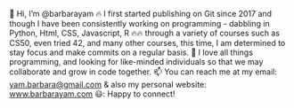 👋 Hi, I’m @barbarayam
🔥 I first started publishing on Git since 2017 and though I have been consistently working on programming - dabbling in Python, Html, CSS, Javascript, R 
🔥🔥 through a variety of courses such as CS50, even tried 42, and many other courses, this time, I am determined to stay focus and make commits on a regular basis.
💞️ I love all things programming, and looking for like-minded individuals so that we may collaborate and grow in code together.
📫 You can reach me at my email: yam.barbara@gmail.com & also my personal website: www.barbarayam.com
😃: Happy to connect!
